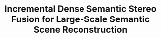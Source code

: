 ---
title: "Incremental Dense Semantic Stereo Fusion for Large-Scale Semantic Scene Reconstruction"
year: 2015
pdf_url: "http://www.robots.ox.ac.uk/~tvg/publications/2015/dssfpaper.pdf"
category: "vision"
author_list: "Vibhav Vineet, Ondrej Miksik, Morten Lidegaard, Matthias Niessner, Stuart Golodetz, Victor Adrian Prisacariu, Olaf Kaehler, David W. Murray, Shahram Izadi, Patrick Perez, Philip H.S. Torr"
grant: "NULL"
pub_in: "IEEE International Conference on Robotics and Automation (ICRA)"
---